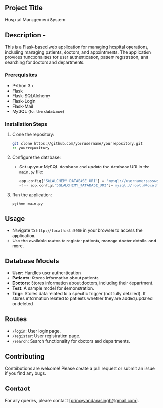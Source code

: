 ## Project Title
Hospital Management System

## Description - 
This is a Flask-based web application for managing hospital operations, including managing patients, doctors, and appointments. The application provides functionalities for user authentication, patient registration, and searching for doctors and departments.

### Prerequisites

- Python 3.x
- Flask
- Flask-SQLAlchemy
- Flask-Login
- Flask-Mail
- MySQL (for the database)

### Installation Steps

1. Clone the repository:

   ```bash
   git clone https://github.com/yourusername/yourrepository.git
   cd yourrepository
   ```

2. Configure the database:

   - Set up your MySQL database and update the database URI in the `main.py` file:

     ```python
     app.config['SQLALCHEMY_DATABASE_URI'] = 'mysql://username:password@localhost/dbname'
     <!-- app.config['SQLALCHEMY_DATABASE_URI']='mysql://root:@localhost/hms' (hms is my db name)-->
     ```

5. Run the application:

   ```
   python main.py
   ```

## Usage

- Navigate to `http://localhost:5000` in your browser to access the application.
- Use the available routes to register patients, manage doctor details, and more.

## Database Models

- **User**: Handles user authentication.
- **Patients**: Stores information about patients.
- **Doctors**: Stores information about doctors, including their department.
- **Test**: A sample model for demonstration.
- **Trigr**: Stores data related to a specific trigger (not fully detailed). It stores information related to patients whether they are added,updated or deleted.

## Routes

- `/login`: User login page.
- `/register`: User registration page.
- `/search`: Search functionality for doctors and departments.

## Contributing

Contributions are welcome! Please create a pull request or submit an issue if you find any bugs.

## Contact

For any queries, please contact [princyvandanasingh@gmail.com].